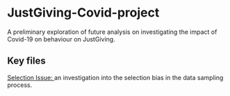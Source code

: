# JustGiving-Covid-project

A preliminary exploration of future analysis on investigating the impact of Covid-19 on behaviour on JustGiving.

## Key files

[Selection Issue: ](covid/selection_issue.html) an investigation into the selection bias in the data sampling process.
